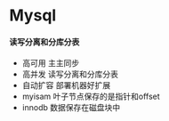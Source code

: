 # Mysql
#### 读写分离和分库分表
* 高可用 主主同步
* 高并发 读写分离和分库分表
* 自动扩容 部署机器好扩展
* myisam 叶子节点保存的是指针和offset
* innodb 数据保存在磁盘块中
